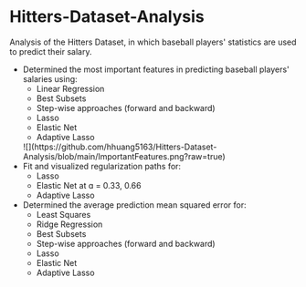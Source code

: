 # Hitters-Dataset-Analysis
Analysis of the Hitters Dataset, in which baseball players' statistics are used to predict their salary.</br>
<ul>
  <li>Determined the most important features in predicting baseball players' salaries using:
     <ul>
        <li>Linear Regression
        <li>Best Subsets
        <li>Step-wise approaches (forward and backward)
        <li>Lasso
        <li>Elastic Net
        <li>Adaptive Lasso
     </ul>
   ![](https://github.com/hhuang5163/Hitters-Dataset-Analysis/blob/main/ImportantFeatures.png?raw=true)
   <li>Fit and visualized regularization paths for:
      <ul>
        <li>Lasso
        <li>Elastic Net at &#593 = 0.33, 0.66
        <li>Adaptive Lasso
      </ul>
   <li>Determined the average prediction mean squared error for:
      <ul>
        <li>Least Squares
        <li>Ridge Regression
        <li>Best Subsets
        <li>Step-wise approaches (forward and backward)
        <li>Lasso
        <li>Elastic Net
        <li>Adaptive Lasso
      </ul>
</ul>
